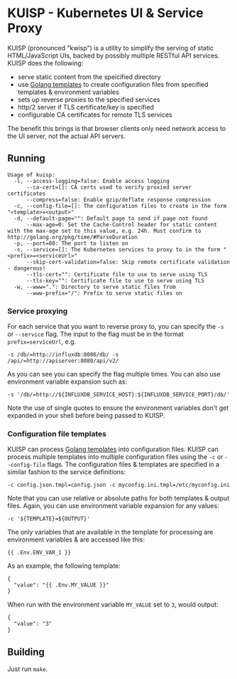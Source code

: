 # KUISP - Kubernetes UI & Service Proxy

KUISP (pronounced "kwisp") is a utility to simplify the
serving of static HTML/JavaScript UIs, backed by possibly
multiple RESTful API services. KUISP does the following:

* serve static content from the speicified directory
* use [Golang templates](http://golang.org/pkg/text/template/)
to create configuration files from specified templates &
environment variables
* sets up reverse proxies to the specified services
* http/2 server if TLS certificate/key is specified
* configurable CA certificates for remote TLS services

The benefit this brings is that browser clients only need network
access to the UI server, not the actual API servers.

## Running

```
Usage of kuisp:
  -l, --access-logging=false: Enable access logging
      --ca-cert=[]: CA certs used to verify proxied server certificates
      --compress=false: Enable gzip/deflate response compression
  -c, --config-file=[]: The configuration files to create in the form "<template>=<output>"
  -d, --default-page="": Default page to send if page not found
      --max-age=0: Set the Cache-Control header for static content with the max-age set to this value, e.g. 24h. Must confirm to http://golang.org/pkg/time/#ParseDuration
  -p, --port=80: The port to listen on
  -s, --service=[]: The Kubernetes services to proxy to in the form "<prefix>=<serviceUrl>"
      --skip-cert-validation=false: Skip remote certificate validation - dangerous!
      --tls-cert="": Certificate file to use to serve using TLS
      --tls-key="": Certificate file to use to serve using TLS
  -w, --www=".": Directory to serve static files from
      --www-prefix="/": Prefix to serve static files on
```

### Service proxying

For each service that you want to reverse proxy to, you can specify the `-s` or `--service`
flag. The input to the flag must be in the format `prefix=serviceUrl`, e.g.

    -s /db/=http://influxdb:8086/db/ -s /api/=http://apiserver:8080/api/v2/

As you can see you can specify the flag multiple times. You can also use environment
variable expansion such as:

    -s '/db/=http://${INFLUXDB_SERVICE_HOST}:${INFLUXDB_SERVICE_PORT}/db/'

Note the use of single quotes to ensure the environment variables don't get expanded
in your shell before being passed to KUISP.

### Configuration file templates

KUISP can process [Golang templates](http://golang.org/pkg/text/template/) into
configuration files. KUISP can process multiple templates into multiple configuration
files using the `-c` or `--config-file` flags. The configuration files & templates are specified in a similar fashion to the
service definitions:

    -c config.json.tmpl=config.json -c myconfig.ini.tmpl=/etc/myconfig.ini

Note that you can use relative or absolute paths for both templates & output files. Again,
you can use environment variable expansion for any values:

    -c '${TEMPLATE}=${OUTPUT}'

The only variables that are available in the template for
processing are environment variables & are accessed like this:

    {{ .Env.ENV_VAR_1 }}

As an example, the following template:

```
{
  "value": "{{ .Env.MY_VALUE }}"
}
```

When run with the environment variable `MY_VALUE` set to `3`, would output:

```
{
  "value": "3"
}
```

## Building

Just run `make`.
